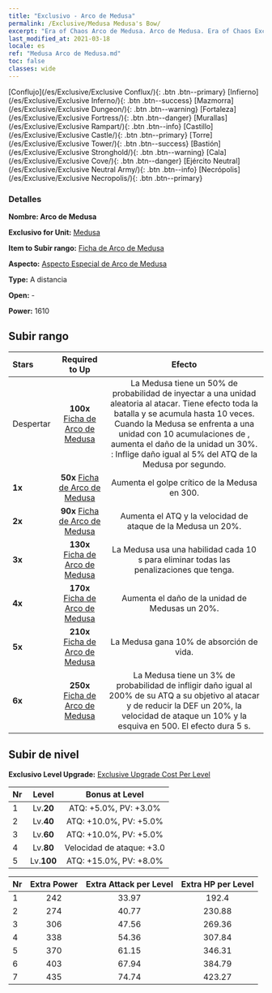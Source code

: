 ```yaml
---
title: "Exclusivo - Arco de Medusa"
permalink: /Exclusive/Medusa Medusa's Bow/
excerpt: "Era of Chaos Arco de Medusa. Arco de Medusa. Era of Chaos Exclusivo Arco de Medusa. Medusa Exclusivo."
last_modified_at: 2021-03-18
locale: es
ref: "Medusa Arco de Medusa.md"
toc: false
classes: wide
---
```

 [Conflujo](/es/Exclusive/Exclusive Conflux/){: .btn .btn--primary} [Infierno](/es/Exclusive/Exclusive Inferno/){: .btn .btn--success} [Mazmorra](/es/Exclusive/Exclusive Dungeon/){: .btn .btn--warning} [Fortaleza](/es/Exclusive/Exclusive Fortress/){: .btn .btn--danger} [Murallas](/es/Exclusive/Exclusive Rampart/){: .btn .btn--info} [Castillo](/es/Exclusive/Exclusive Castle/){: .btn .btn--primary} [Torre](/es/Exclusive/Exclusive Tower/){: .btn .btn--success} [Bastión](/es/Exclusive/Exclusive Stronghold/){: .btn .btn--warning} [Cala](/es/Exclusive/Exclusive Cove/){: .btn .btn--danger} [Ejército Neutral](/es/Exclusive/Exclusive Neutral Army/){: .btn .btn--info} [Necrópolis](/es/Exclusive/Exclusive Necropolis/){: .btn .btn--primary} 

### Detalles
 **Nombre: Arco de Medusa** 

 **Exclusivo for Unit:** [Medusa](/es/units/Medusa/) 

 **Item to Subir rango:** [Ficha de Arco de Medusa](/es/Items/con_991/)

 **Aspecto:** [Aspecto Especial de Arco de Medusa](/es/Items/con_659/)

 **Type:** A distancia

 **Open:** -

 **Power:** 1610

## Subir rango

  |     Stars    |  Required to Up | Efecto |
  |:-------------|:---------------:|:---------------:|
  |  Despertar  | **100x** [Ficha de Arco de Medusa](/es/Items/con_991/) | La Medusa tiene un 50% de probabilidad de inyectar <Veneno de serpiente> a una unidad aleatoria al atacar. Tiene efecto toda la batalla y se acumula hasta 10 veces. Cuando la Medusa se enfrenta a una unidad con 10 acumulaciones de <Veneno de serpiente>, aumenta el daño de la unidad un 30%. <Veneno de serpiente>: Inflige daño igual al 5% del ATQ de la Medusa por segundo. |
  | **1x** <i class="fas fa-star"/> | **50x** [Ficha de Arco de Medusa](/es/Items/con_991/) | Aumenta el golpe crítico de la Medusa en 300. |
  | **2x** <i class="fas fa-star"/> | **90x** [Ficha de Arco de Medusa](/es/Items/con_991/) | Aumenta el ATQ y la velocidad de ataque de la Medusa un 20%. |
  | **3x** <i class="fas fa-star"/> | **130x** [Ficha de Arco de Medusa](/es/Items/con_991/) | <Slough> La Medusa usa una habilidad cada 10 s para eliminar todas las penalizaciones que tenga. |
  | **4x** <i class="fas fa-star"/> | **170x** [Ficha de Arco de Medusa](/es/Items/con_991/) | Aumenta el daño de la unidad de Medusas un 20%. |
  | **5x** <i class="fas fa-star"/> | **210x** [Ficha de Arco de Medusa](/es/Items/con_991/) | La Medusa gana 10% de absorción de vida. |
  | **6x** <i class="fas fa-star"/> | **250x** [Ficha de Arco de Medusa](/es/Items/con_991/) | <Throat Seal> La Medusa tiene un 3% de probabilidad de infligir daño igual al 200% de su ATQ a su objetivo al atacar y de reducir la DEF un 20%, la velocidad de ataque un 10% y la esquiva en 500. El efecto dura 5 s. |


## Subir de nivel
 **Exclusivo Level Upgrade:** [Exclusive Upgrade Cost Per Level](/Exclusive/ExclusiveUpgradeCostPerLevel/)

  |  Nr  |   Level  | Bonus at Level |
  |:-----|:--------:|:--------------:|
  | 1 | Lv.**20** | ATQ: +5.0%, PV: +3.0% |
  | 2 | Lv.**40** | ATQ: +10.0%, PV: +5.0% |
  | 3 | Lv.**60** | ATQ: +10.0%, PV: +5.0% |
  | 4 | Lv.**80** | Velocidad de ataque: +3.0 |
  | 5 | Lv.**100** | ATQ: +15.0%, PV: +8.0% |


  |  Nr  |  Extra Power | Extra Attack per Level | Extra HP per Level |
  |:-----|:--------:|:--------:|:--------:|
  | 1 | 242 | 33.97 | 192.4 |
  | 2 | 274 | 40.77 | 230.88 |
  | 3 | 306 | 47.56 | 269.36 |
  | 4 | 338 | 54.36 | 307.84 |
  | 5 | 370 | 61.15 | 346.31 |
  | 6 | 403 | 67.94 | 384.79 |
  | 7 | 435 | 74.74 | 423.27 |


